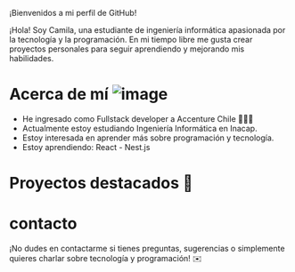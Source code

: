¡Bienvenidos a mi perfil de GitHub!

¡Hola! Soy Camila, una estudiante de ingeniería informática apasionada por la tecnología y la programación. En mi tiempo libre me gusta crear proyectos personales para seguir aprendiendo y mejorando mis habilidades.

# Acerca de mí ![image](https://github.com/camilaLopez707/CamilaLopez/assets/165842572/d7b6e95f-b2d4-43f4-a8cc-91d58a97a084)

* He ingresado como Fullstack developer a Accenture Chile 💜🇨🇱
* Actualmente estoy estudiando Ingeniería Informática en Inacap.
* Estoy interesada en aprender más sobre programación y tecnología.
* Estoy aprendiendo: React - Nest.js

# Proyectos destacados 🚀

# contacto

¡No dudes en contactarme si tienes preguntas, sugerencias o simplemente quieres charlar sobre tecnología y programación! ✉️
 

